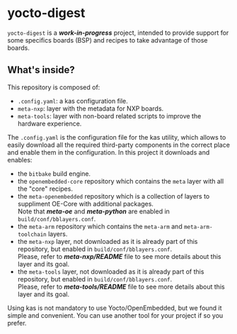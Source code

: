 # yocto-digest

`yocto-digest` is a ***work-in-progress*** project, intended to provide support
for some specifics boards (BSP) and recipes to take advantage of those boards.


## What's inside?

This repository is composed of:

 * `.config.yaml`: a kas configuration file.
 * `meta-nxp`: layer with the metadata for NXP boards.
 * `meta-tools`: layer with non-board related scripts to improve the hardware experience.

The `.config.yaml` is the configuration file for the kas utility, which
allows to easily download all the required third-party components in the
correct place and enable them in the configuration. In this project it downloads
and enables:

 * the `bitbake` build engine.
 * the `openembedded-core` repository which contains the `meta` layer with all the "core" recipes.
 * the `meta-openembedded` repository which is a collection of layers to suppliment OE-Core with additional packages.<br>
   Note that ***meta-oe*** and ***meta-python*** are enabled in `build/conf/bblayers.conf`.
 * the `meta-arm` repository which contains the `meta-arm` and
   `meta-arm-toolchain` layers.
 * the `meta-nxp` layer, not downloaded as it is already part of this
   repository, but enabled in `build/conf/bblayers.conf`.<br>
   Please, refer to ***meta-nxp/README*** file to see more details about this layer and its goal.
 * the `meta-tools` layer, not downloaded as it is already part of this
   repository, but enabled in `build/conf/bblayers.conf`.<br>
   Please, refer to ***meta-tools/README*** file to see more details about this layer and its goal.

Using kas is not mandatory to use Yocto/OpenEmbedded, but we found it
simple and convenient. You can use another tool for your project if so you
prefer.